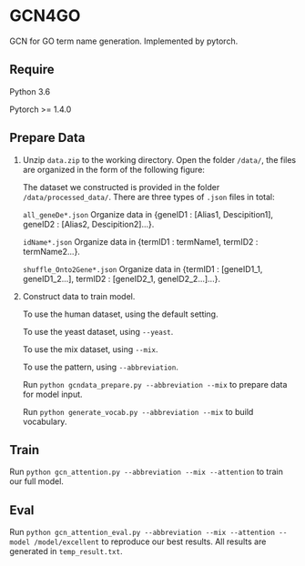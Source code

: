 # GCN4GO
GCN for GO term name generation. Implemented by pytorch.
## Require

Python 3.6

Pytorch >= 1.4.0


## Prepare Data

1. Unzip `data.zip` to the working directory.
    Open the folder `/data/`, the files are organized in the form of the following figure:

    The dataset we constructed is provided in the folder `/data/processed_data/`. There are three types of `.json` files in total:

    `all_geneDe*.json` Organize data in {geneID1 : \[Alias1, Descipition1\], geneID2 : \[Alias2, Descipition2\]...}.

    `idName*.json` Organize data in {termID1 : termName1, termID2 : termName2...}.

    `shuffle_Onto2Gene*.json` Organize data in {termID1 : \[geneID1_1, geneID1_2...\], termID2 : \[geneID2_1, geneID2_2...\]...}.

2. Construct data to train model.

    To use the human dataset, using the default setting.

    To use the yeast dataset, using `--yeast`.

    To use the mix dataset, using `--mix`.

    To use the pattern, using `--abbreviation`.

    Run `python gcndata_prepare.py --abbreviation --mix` to prepare data for model input.

    Run `python generate_vocab.py --abbreviation --mix` to build vocabulary.

## Train
  Run `python gcn_attention.py --abbreviation --mix --attention` to train our full model.

## Eval
  Run `python gcn_attention_eval.py --abbreviation --mix --attention --model /model/excellent` to reproduce our best results. All results are generated in `temp_result.txt`.
